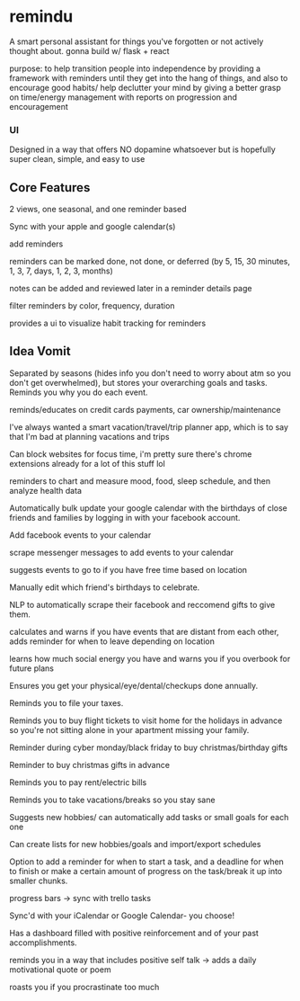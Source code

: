 # remindu
A smart personal assistant for things you've forgotten or not actively thought about. gonna build w/ flask + react

purpose: to help transition people into independence by providing a framework with reminders until they get into the hang of things, and also to encourage good habits/ help declutter your mind by giving a better grasp on time/energy management with reports on progression and encouragement

### UI
Designed in a way that offers NO dopamine whatsoever but is hopefully super clean, simple, and easy to use

## Core Features

2 views, one seasonal, and one reminder based

Sync with your apple and google calendar(s)

add reminders 

reminders can be marked done, not done, or deferred (by 5, 15, 30 minutes, 1, 3, 7, days, 1, 2, 3, months)

notes can be added and reviewed later in a reminder details page

filter reminders by color, frequency, duration

provides a ui to visualize habit tracking for reminders


## Idea Vomit

Separated by seasons (hides info you don't need to worry about atm so you don't get overwhelmed), but stores your overarching goals and tasks. 
Reminds you why you do each event.

reminds/educates on credit cards payments, car ownership/maintenance

I've always wanted a smart vacation/travel/trip planner app, which is to say that I'm bad at planning vacations and trips

Can block websites for focus time, i'm pretty sure there's chrome extensions already for a lot of this stuff lol

reminders to chart and measure mood, food, sleep schedule, and then analyze health data

Automatically bulk update your google calendar with the birthdays of close friends and families by logging in with your facebook account.

Add facebook events to your calendar

scrape messenger messages to add events to your calendar

suggests events to go to if you have free time based on location

Manually edit which friend's birthdays to celebrate.

NLP to automatically scrape their facebook and reccomend gifts to give them.

calculates and warns if you have events that are distant from each other, adds reminder for when to leave depending on location

learns how much social energy you have and warns you if you overbook for future plans

Ensures you get your physical/eye/dental/checkups done annually.

Reminds you to file your taxes.

Reminds you to buy flight tickets to visit home for the holidays in advance so you're not sitting alone in your apartment missing your family.

Reminder during cyber monday/black friday to buy christmas/birthday gifts

Reminder to buy christmas gifts in advance

Reminds you to pay rent/electric bills

Reminds you to take vacations/breaks so you stay sane

Suggests new hobbies/ can automatically add tasks or small goals for each one

Can create lists for new hobbies/goals and import/export schedules

Option to add a reminder for when to start a task, and a deadline for when to finish or make a certain amount of progress on the task/break it up into smaller chunks. 

progress bars -> sync with trello tasks

Sync'd with your iCalendar or Google Calendar- you choose!

Has a dashboard filled with positive reinforcement and of your past accomplishments.

reminds you in a way that includes positive self talk -> adds a daily motivational quote or poem

roasts you if you procrastinate too much
